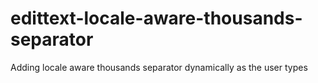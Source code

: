 # edittext-locale-aware-thousands-separator
Adding locale aware thousands separator dynamically as the user types

